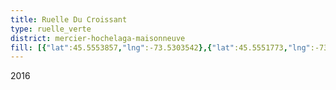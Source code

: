 ```yaml
---
title: Ruelle Du Croissant
type: ruelle_verte
district: mercier-hochelaga-maisonneuve
fill: [{"lat":45.5553857,"lng":-73.5303542},{"lat":45.5551773,"lng":-73.5296354}]
---
```


2016